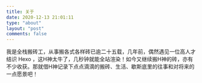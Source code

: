 ```yaml
---
title: 关于
date: 2020-12-13 21:01:11
type: "about"
layout: "post"
comments: false
---
```

我是全栈搬砖工，从事搬各式各样砖已逾二十五载，几年前，偶然遇见一位高人才结识 Hexo ，这H神太牛了，几秒钟就能全站渲染！如今又继续搬H神的砖，亦有不少收获。那就借H神记录下点点滴滴的搬砖、生活、歇斯底里的往事和对将来的一点愿景吧！
